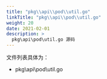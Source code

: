 ```yaml
---
title: "pkg\\api\\pod\\util.go"
linkTitle: "pkg\\api\\pod\\util.go"
weight: 20
date: 2021-02-01
description: >
  pkg\api\pod\util.go 源码
---
```


文件列表具体为：

- pkg\api\pod\util.go
